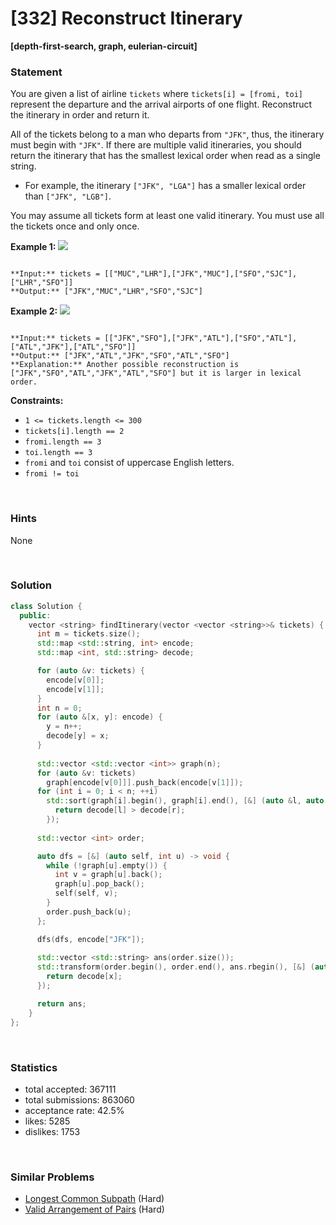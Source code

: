 # [332] Reconstruct Itinerary

**[depth-first-search, graph, eulerian-circuit]**

### Statement

You are given a list of airline `tickets` where `tickets[i] = [fromi, toi]` represent the departure and the arrival airports of one flight. Reconstruct the itinerary in order and return it.

All of the tickets belong to a man who departs from `"JFK"`, thus, the itinerary must begin with `"JFK"`. If there are multiple valid itineraries, you should return the itinerary that has the smallest lexical order when read as a single string.

* For example, the itinerary `["JFK", "LGA"]` has a smaller lexical order than `["JFK", "LGB"]`.



You may assume all tickets form at least one valid itinerary. You must use all the tickets once and only once.


**Example 1:**
![](https://assets.leetcode.com/uploads/2021/03/14/itinerary1-graph.jpg)

```

**Input:** tickets = [["MUC","LHR"],["JFK","MUC"],["SFO","SJC"],["LHR","SFO"]]
**Output:** ["JFK","MUC","LHR","SFO","SJC"]

```

**Example 2:**
![](https://assets.leetcode.com/uploads/2021/03/14/itinerary2-graph.jpg)

```

**Input:** tickets = [["JFK","SFO"],["JFK","ATL"],["SFO","ATL"],["ATL","JFK"],["ATL","SFO"]]
**Output:** ["JFK","ATL","JFK","SFO","ATL","SFO"]
**Explanation:** Another possible reconstruction is ["JFK","SFO","ATL","JFK","ATL","SFO"] but it is larger in lexical order.

```

**Constraints:**
* `1 <= tickets.length <= 300`
* `tickets[i].length == 2`
* `fromi.length == 3`
* `toi.length == 3`
* `fromi` and `toi` consist of uppercase English letters.
* `fromi != toi`


<br />

### Hints

None

<br />

### Solution

```cpp
class Solution {
  public:
    vector <string> findItinerary(vector <vector <string>>& tickets) {
      int m = tickets.size();
      std::map <std::string, int> encode;
      std::map <int, std::string> decode;

      for (auto &v: tickets) {
        encode[v[0]];
        encode[v[1]];
      }
      int n = 0;
      for (auto &[x, y]: encode) {
        y = n++;
        decode[y] = x;
      }
      
      std::vector <std::vector <int>> graph(n);
      for (auto &v: tickets)
        graph[encode[v[0]]].push_back(encode[v[1]]);
      for (int i = 0; i < n; ++i)
        std::sort(graph[i].begin(), graph[i].end(), [&] (auto &l, auto &r) {
          return decode[l] > decode[r];
        });
      
      std::vector <int> order;

      auto dfs = [&] (auto self, int u) -> void {
        while (!graph[u].empty()) {
          int v = graph[u].back();
          graph[u].pop_back();
          self(self, v);
        }
        order.push_back(u);
      };

      dfs(dfs, encode["JFK"]);
      
      std::vector <std::string> ans(order.size());
      std::transform(order.begin(), order.end(), ans.rbegin(), [&] (auto &x) {
        return decode[x];
      });

      return ans;
    }
};
```

<br />

### Statistics

- total accepted: 367111
- total submissions: 863060
- acceptance rate: 42.5%
- likes: 5285
- dislikes: 1753

<br />

### Similar Problems

- [Longest Common Subpath](https://leetcode.com/problems/longest-common-subpath) (Hard)
- [Valid Arrangement of Pairs](https://leetcode.com/problems/valid-arrangement-of-pairs) (Hard)
